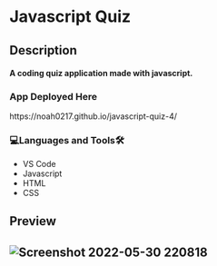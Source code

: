 # Javascript Quiz

<h2>Description<br><h4>A coding quiz application made with javascript.
<h3 align="left">App Deployed Here</h3>
 https://noah0217.github.io/javascript-quiz-4/
  
<h3 align="left">💻Languages and Tools🛠️</h3>

- VS Code
- Javascript
- HTML
- CSS

<h2>Preview<h2>
 
![Screenshot 2022-05-30 220818](https://user-images.githubusercontent.com/84366215/171091036-8ba2c9f6-2624-4681-b8af-e359fc4d0c14.png)
